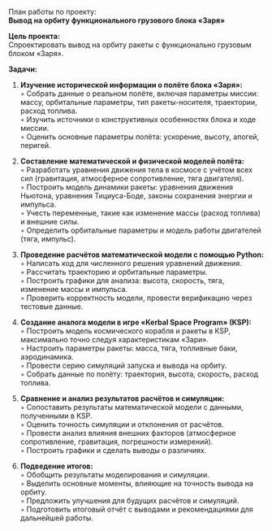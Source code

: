 План работы по проекту:  
**Вывод на орбиту функционального грузового блока «Заря»**

**Цель проекта:**  
Спроектировать вывод на орбиту ракеты с функционально грузовым блоком «Заря».

**Задачи:**

1. **Изучение исторической информации о полёте блока «Заря»:**  
   ◦ Собрать данные о реальном полёте, включая параметры миссии: массу, орбитальные параметры, тип ракеты-носителя, траектории, расход топлива.  
   ◦ Изучить источники о конструктивных особенностях блока и ходе миссии.  
   ◦ Оценить основные параметры полёта: ускорение, высоту, апогей, перигей.

2. **Составление математической и физической моделей полёта:**  
   ◦ Разработать уравнения движения тела в космосе с учётом всех сил (гравитация, атмосферное сопротивление, тяга двигателя).  
   ◦ Построить модель динамики ракеты: уравнения движения Ньютона, уравнения Тициуса-Боде, законы сохранения энергии и импульса.  
   ◦ Учесть переменные, такие как изменение массы (расход топлива) и внешние силы.  
   ◦ Определить орбитальные параметры и модель работы двигателей (тяга, импульс).

3. **Проведение расчётов математической модели с помощью Python:**  
   ◦ Написать код для численного решения уравнений движения.  
   ◦ Рассчитать траекторию и орбитальные параметры.  
   ◦ Построить графики для анализа: высота, скорость, тяга, изменение массы и импульса.  
   ◦ Проверить корректность модели, провести верификацию через тестовые данные.

4. **Создание аналога модели в игре «Kerbal Space Program» (KSP):**  
   ◦ Построить модель космического корабля и ракеты в KSP, максимально точно следуя характеристикам «Зари».  
   ◦ Настроить параметры ракеты: масса, тяга, топливные баки, аэродинамика.  
   ◦ Провести серию симуляций запуска и вывода на орбиту.  
   ◦ Собрать данные по полёту: траектория, высота, скорость, расход топлива.

5. **Сравнение и анализ результатов расчётов и симуляции:**  
   ◦ Сопоставить результаты математической модели с данными, полученными в KSP.  
   ◦ Оценить точность симуляции и отклонения от расчётов.  
   ◦ Провести анализ влияния внешних факторов (атмосферное сопротивление, гравитация, погрешности измерений).  
   ◦ Построить графики и сделать выводы о различиях.

6. **Подведение итогов:**  
   ◦ Обобщить результаты моделирования и симуляции.  
   ◦ Выделить основные моменты, влияющие на точность вывода на орбиту.  
   ◦ Предложить улучшения для будущих расчётов и симуляций.  
   ◦ Подготовить итоговый отчёт с выводами и рекомендациями для дальнейшей работы.
